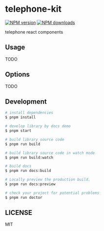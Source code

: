 # telephone-kit

[![NPM version](https://img.shields.io/npm/v/telephone-kit.svg?style=flat)](https://npmjs.org/package/telephone-kit)
[![NPM downloads](http://img.shields.io/npm/dm/telephone-kit.svg?style=flat)](https://npmjs.org/package/telephone-kit)

telephone react components

## Usage

TODO

## Options

TODO

## Development

```bash
# install dependencies
$ pnpm install

# develop library by docs demo
$ pnpm start

# build library source code
$ pnpm run build

# build library source code in watch mode
$ pnpm run build:watch

# build docs
$ pnpm run docs:build

# Locally preview the production build.
$ pnpm run docs:preview

# check your project for potential problems
$ pnpm run doctor
```

## LICENSE

MIT
